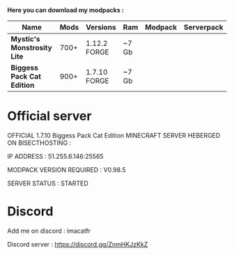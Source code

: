 **Here you can download my modpacks :**

| Name | Mods | Versions | Ram | Modpack | Serverpack
| ---- | ------------- | ----------- | ---------- | --- | ---|
|**Mystic's Monstrosity Lite** | 700+ | 1.12.2 FORGE | ~7 Gb | [<img src=https://media.forgecdn.net/avatars/130/458/636460205549127215.png height=16>](https://www.curseforge.com/minecraft/modpacks/mystics-monstrosity-v6-0-modified-fork/files/)| [<img src=https://git-scm.com/favicon.ico height=16>](https://github.com/quentin452/MysticsMonstrosityV6.0modified-SERVERPACK) |
|**Biggess Pack Cat Edition** | 900+ | 1.7.10 FORGE | ~7 Gb | [<img src=https://media.forgecdn.net/avatars/130/458/636460205549127215.png height=16>](https://www.curseforge.com/minecraft/modpacks/biggess-pack-cat-edition/files/) | [<img src=https://media.forgecdn.net/avatars/130/458/636460205549127215.png height=16>](https://www.curseforge.com/minecraft/modpacks/biggess-pack-cat-edition/files/) |


# Official server

OFFICIAL 1.7.10 Biggess Pack Cat Edition MINECRAFT SERVER HEBERGED ON BISECTHOSTING :

IP ADDRESS : 51.255.6.146:25565

MODPACK VERSION REQUIRED : V0.98.5

SERVER STATUS : STARTED

# Discord

Add me on discord : imacatfr

Discord server : https://discord.gg/ZnmHKJzKkZ
